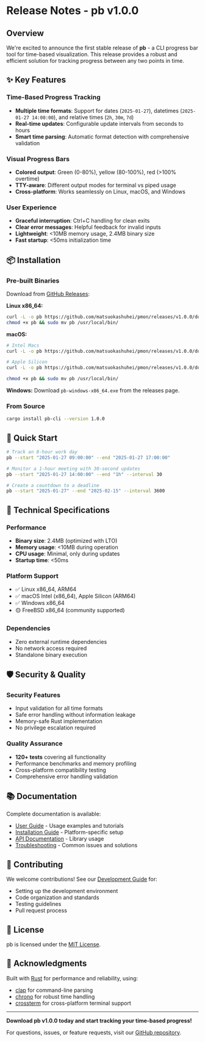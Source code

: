 # Release Notes - pb v1.0.0

## Overview
We're excited to announce the first stable release of **pb** - a CLI progress bar tool for time-based visualization. This release provides a robust and efficient solution for tracking progress between any two points in time.

## ✨ Key Features

### Time-Based Progress Tracking
- **Multiple time formats**: Support for dates (`2025-01-27`), datetimes (`2025-01-27 14:00:00`), and relative times (`2h`, `30m`, `7d`)
- **Real-time updates**: Configurable update intervals from seconds to hours
- **Smart time parsing**: Automatic format detection with comprehensive validation

### Visual Progress Bars
- **Colored output**: Green (0-80%), yellow (80-100%), red (>100% overtime)
- **TTY-aware**: Different output modes for terminal vs piped usage
- **Cross-platform**: Works seamlessly on Linux, macOS, and Windows

### User Experience
- **Graceful interruption**: Ctrl+C handling for clean exits
- **Clear error messages**: Helpful feedback for invalid inputs
- **Lightweight**: <10MB memory usage, 2.4MB binary size
- **Fast startup**: <50ms initialization time

## 📦 Installation

### Pre-built Binaries
Download from [GitHub Releases](https://github.com/matsuokashuhei/pmon/releases/v1.0.0):

**Linux x86_64:**
```bash
curl -L -o pb https://github.com/matsuokashuhei/pmon/releases/v1.0.0/download/pb-linux-x86_64
chmod +x pb && sudo mv pb /usr/local/bin/
```

**macOS:**
```bash
# Intel Macs
curl -L -o pb https://github.com/matsuokashuhei/pmon/releases/v1.0.0/download/pb-macos-x86_64

# Apple Silicon
curl -L -o pb https://github.com/matsuokashuhei/pmon/releases/v1.0.0/download/pb-macos-arm64

chmod +x pb && sudo mv pb /usr/local/bin/
```

**Windows:**
Download `pb-windows-x86_64.exe` from the releases page.

### From Source
```bash
cargo install pb-cli --version 1.0.0
```

## 🚀 Quick Start

```bash
# Track an 8-hour work day
pb --start "2025-01-27 09:00:00" --end "2025-01-27 17:00:00"

# Monitor a 1-hour meeting with 30-second updates
pb --start "2025-01-27 14:00:00" --end "1h" --interval 30

# Create a countdown to a deadline
pb --start "2025-01-27" --end "2025-02-15" --interval 3600
```

## 🔧 Technical Specifications

### Performance
- **Binary size**: 2.4MB (optimized with LTO)
- **Memory usage**: <10MB during operation
- **CPU usage**: Minimal, only during updates
- **Startup time**: <50ms

### Platform Support
- ✅ Linux x86_64, ARM64
- ✅ macOS Intel (x86_64), Apple Silicon (ARM64)
- ✅ Windows x86_64
- 🟡 FreeBSD x86_64 (community supported)

### Dependencies
- Zero external runtime dependencies
- No network access required
- Standalone binary execution

## 🛡️ Security & Quality

### Security Features
- Input validation for all time formats
- Safe error handling without information leakage
- Memory-safe Rust implementation
- No privilege escalation required

### Quality Assurance
- **120+ tests** covering all functionality
- Performance benchmarks and memory profiling
- Cross-platform compatibility testing
- Comprehensive error handling validation

## 📚 Documentation

Complete documentation is available:
- [User Guide](docs/user_guide.md) - Usage examples and tutorials
- [Installation Guide](docs/installation.md) - Platform-specific setup
- [API Documentation](docs/api_documentation.md) - Library usage
- [Troubleshooting](docs/troubleshooting.md) - Common issues and solutions

## 🤝 Contributing

We welcome contributions! See our [Development Guide](docs/development_guide.md) for:
- Setting up the development environment  
- Code organization and standards
- Testing guidelines
- Pull request process

## 📝 License

pb is licensed under the [MIT License](LICENSE).

## 🙏 Acknowledgments

Built with [Rust](https://www.rust-lang.org/) for performance and reliability, using:
- [clap](https://clap.rs/) for command-line parsing
- [chrono](https://github.com/chronotope/chrono) for robust time handling
- [crossterm](https://github.com/crossterm-rs/crossterm) for cross-platform terminal support

---

**Download pb v1.0.0 today and start tracking your time-based progress!**

For questions, issues, or feature requests, visit our [GitHub repository](https://github.com/matsuokashuhei/pmon).